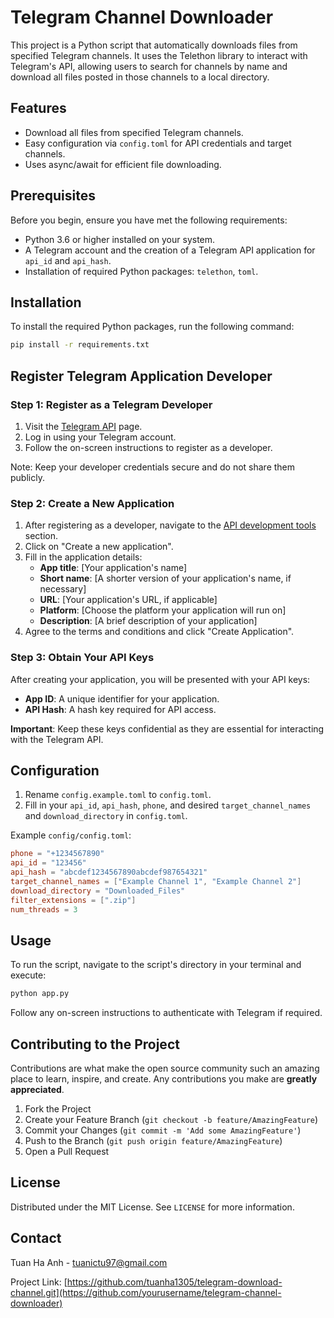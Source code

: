 
# Telegram Channel Downloader

This project is a Python script that automatically downloads files from specified Telegram channels. It uses the Telethon library to interact with Telegram's API, allowing users to search for channels by name and download all files posted in those channels to a local directory.

## Features

- Download all files from specified Telegram channels.
- Easy configuration via `config.toml` for API credentials and target channels.
- Uses async/await for efficient file downloading.

## Prerequisites

Before you begin, ensure you have met the following requirements:

- Python 3.6 or higher installed on your system.
- A Telegram account and the creation of a Telegram API application for `api_id` and `api_hash`.
- Installation of required Python packages: `telethon`, `toml`.

## Installation
To install the required Python packages, run the following command:

```bash
pip install -r requirements.txt
```

## Register Telegram Application Developer

### Step 1: Register as a Telegram Developer

1. Visit the [Telegram API](https://my.telegram.org/auth) page.
2. Log in using your Telegram account.
3. Follow the on-screen instructions to register as a developer.

Note: Keep your developer credentials secure and do not share them publicly.

### Step 2: Create a New Application

1. After registering as a developer, navigate to the [API development tools](https://my.telegram.org/apps) section.
2. Click on "Create a new application".
3. Fill in the application details:
   - **App title**: [Your application's name]
   - **Short name**: [A shorter version of your application's name, if necessary]
   - **URL**: [Your application's URL, if applicable]
   - **Platform**: [Choose the platform your application will run on]
   - **Description**: [A brief description of your application]
4. Agree to the terms and conditions and click "Create Application".

### Step 3: Obtain Your API Keys

After creating your application, you will be presented with your API keys:

- **App ID**: A unique identifier for your application.
- **API Hash**: A hash key required for API access.

**Important**: Keep these keys confidential as they are essential for interacting with the Telegram API.

## Configuration

1. Rename `config.example.toml` to `config.toml`.
2. Fill in your `api_id`, `api_hash`, `phone`, and desired `target_channel_names` and `download_directory` in `config.toml`.

Example `config/config.toml`:

```toml
phone = "+1234567890"
api_id = "123456"
api_hash = "abcdef1234567890abcdef987654321"
target_channel_names = ["Example Channel 1", "Example Channel 2"]
download_directory = "Downloaded_Files"
filter_extensions = [".zip"]
num_threads = 3
```

## Usage

To run the script, navigate to the script's directory in your terminal and execute:

```bash
python app.py
```

Follow any on-screen instructions to authenticate with Telegram if required.

## Contributing to the Project

Contributions are what make the open source community such an amazing place to learn, inspire, and create. Any contributions you make are **greatly appreciated**.

1. Fork the Project
2. Create your Feature Branch (`git checkout -b feature/AmazingFeature`)
3. Commit your Changes (`git commit -m 'Add some AmazingFeature'`)
4. Push to the Branch (`git push origin feature/AmazingFeature`)
5. Open a Pull Request

## License

Distributed under the MIT License. See `LICENSE` for more information.

## Contact

Tuan Ha Anh - tuanictu97@gmail.com

Project Link: [https://github.com/tuanha1305/telegram-download-channel.git](https://github.com/yourusername/telegram-channel-downloader)
